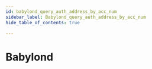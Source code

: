 ```yaml
---
id: babylond_query_auth_address_by_acc_num
sidebar_label: Babylond_query_auth_address_by_acc_num
hide_table_of_contents: true

---
```


# Babylond